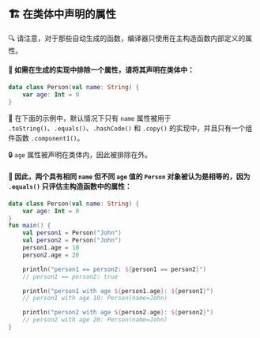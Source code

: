 ## 🏗️ 在类体中声明的属性

🔍 请注意，对于那些自动生成的函数，编译器只使用在主构造函数内部定义的属性。

#### 🚫 如需在生成的实现中排除一个属性，请将其声明在类体中：

```kotlin
data class Person(val name: String) {
    var age: Int = 0
}
```

🌟 在下面的示例中，默认情况下只有 `name` 属性被用于 `.toString()`、`.equals()`、`.hashCode()` 和 `.copy()` 的实现中，并且只有一个组件函数 `.component1()`。

🔒 `age` 属性被声明在类体内，因此被排除在外。

#### 🤝 因此，两个具有相同 `name` 但不同 `age` 值的 `Person` 对象被认为是相等的，因为 `.equals()` 只评估主构造函数中的属性：

```kotlin
data class Person(val name: String) {
    var age: Int = 0
}
fun main() {
    val person1 = Person("John")
    val person2 = Person("John")
    person1.age = 10
    person2.age = 20

    println("person1 == person2: ${person1 == person2}")
    // person1 == person2: true

    println("person1 with age ${person1.age}: ${person1}")
    // person1 with age 10: Person(name=John)

    println("person2 with age ${person2.age}: ${person2}")
    // person2 with age 20: Person(name=John)
}
```